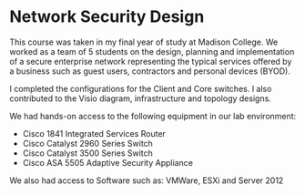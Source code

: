 # Network Security Design
This course was taken in my final year of study at Madison College. We worked as a team of 5 students on the design, planning and implementation of a secure enterprise network representing the typical services offered by a business such as guest users, contractors and personal devices (BYOD).

I completed the configurations for the Client and Core switches. I also contributed to the Visio diagram, infrastructure and topology designs.

We had hands-on access to the following equipment in our lab environment:
<ul>
  <li>Cisco 1841 Integrated Services Router
  <li>Cisco Catalyst 2960 Series Switch
  <li>Cisco Catalyst 3500 Series Switch
  <li>Cisco ASA 5505 Adaptive Security Appliance
</ul>

We also had access to Software such as: VMWare, ESXi and Server 2012

